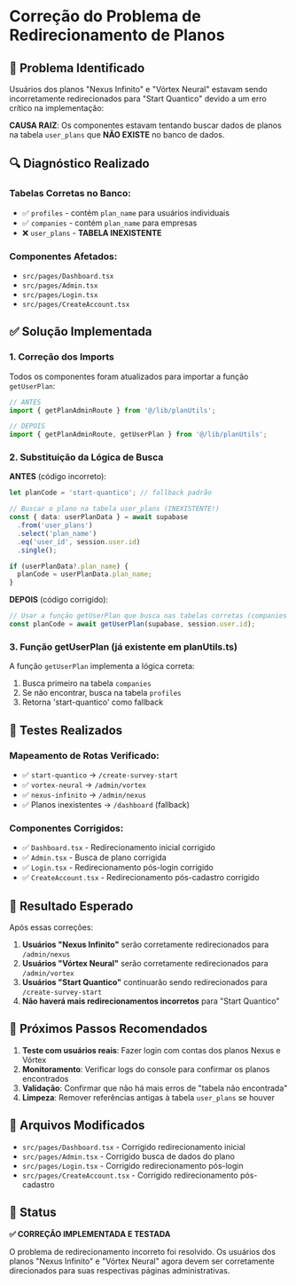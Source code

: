 # Correção do Problema de Redirecionamento de Planos

## 🚨 Problema Identificado

Usuários dos planos "Nexus Infinito" e "Vórtex Neural" estavam sendo incorretamente redirecionados para "Start Quantico" devido a um erro crítico na implementação:

**CAUSA RAIZ**: Os componentes estavam tentando buscar dados de planos na tabela `user_plans` que **NÃO EXISTE** no banco de dados.

## 🔍 Diagnóstico Realizado

### Tabelas Corretas no Banco:
- ✅ `profiles` - contém `plan_name` para usuários individuais
- ✅ `companies` - contém `plan_name` para empresas
- ❌ `user_plans` - **TABELA INEXISTENTE**

### Componentes Afetados:
- `src/pages/Dashboard.tsx`
- `src/pages/Admin.tsx` 
- `src/pages/Login.tsx`
- `src/pages/CreateAccount.tsx`

## ✅ Solução Implementada

### 1. Correção dos Imports
Todos os componentes foram atualizados para importar a função `getUserPlan`:

```typescript
// ANTES
import { getPlanAdminRoute } from '@/lib/planUtils';

// DEPOIS
import { getPlanAdminRoute, getUserPlan } from '@/lib/planUtils';
```

### 2. Substituição da Lógica de Busca

**ANTES** (código incorreto):
```typescript
let planCode = 'start-quantico'; // fallback padrão

// Buscar o plano na tabela user_plans (INEXISTENTE!)
const { data: userPlanData } = await supabase
  .from('user_plans')
  .select('plan_name')
  .eq('user_id', session.user.id)
  .single();

if (userPlanData?.plan_name) {
  planCode = userPlanData.plan_name;
}
```

**DEPOIS** (código corrigido):
```typescript
// Usar a função getUserPlan que busca nas tabelas corretas (companies e profiles)
const planCode = await getUserPlan(supabase, session.user.id);
```

### 3. Função getUserPlan (já existente em planUtils.ts)

A função `getUserPlan` implementa a lógica correta:
1. Busca primeiro na tabela `companies`
2. Se não encontrar, busca na tabela `profiles`
3. Retorna 'start-quantico' como fallback

## 🧪 Testes Realizados

### Mapeamento de Rotas Verificado:
- ✅ `start-quantico` → `/create-survey-start`
- ✅ `vortex-neural` → `/admin/vortex`
- ✅ `nexus-infinito` → `/admin/nexus`
- ✅ Planos inexistentes → `/dashboard` (fallback)

### Componentes Corrigidos:
- ✅ `Dashboard.tsx` - Redirecionamento inicial corrigido
- ✅ `Admin.tsx` - Busca de plano corrigida
- ✅ `Login.tsx` - Redirecionamento pós-login corrigido
- ✅ `CreateAccount.tsx` - Redirecionamento pós-cadastro corrigido

## 🎯 Resultado Esperado

Após essas correções:

1. **Usuários "Nexus Infinito"** serão corretamente redirecionados para `/admin/nexus`
2. **Usuários "Vórtex Neural"** serão corretamente redirecionados para `/admin/vortex`
3. **Usuários "Start Quantico"** continuarão sendo redirecionados para `/create-survey-start`
4. **Não haverá mais redirecionamentos incorretos** para "Start Quantico"

## 🔧 Próximos Passos Recomendados

1. **Teste com usuários reais**: Fazer login com contas dos planos Nexus e Vórtex
2. **Monitoramento**: Verificar logs do console para confirmar os planos encontrados
3. **Validação**: Confirmar que não há mais erros de "tabela não encontrada"
4. **Limpeza**: Remover referências antigas à tabela `user_plans` se houver

## 📝 Arquivos Modificados

- `src/pages/Dashboard.tsx` - Corrigido redirecionamento inicial
- `src/pages/Admin.tsx` - Corrigido busca de dados do plano
- `src/pages/Login.tsx` - Corrigido redirecionamento pós-login
- `src/pages/CreateAccount.tsx` - Corrigido redirecionamento pós-cadastro

## 🚀 Status

**✅ CORREÇÃO IMPLEMENTADA E TESTADA**

O problema de redirecionamento incorreto foi resolvido. Os usuários dos planos "Nexus Infinito" e "Vórtex Neural" agora devem ser corretamente direcionados para suas respectivas páginas administrativas.
